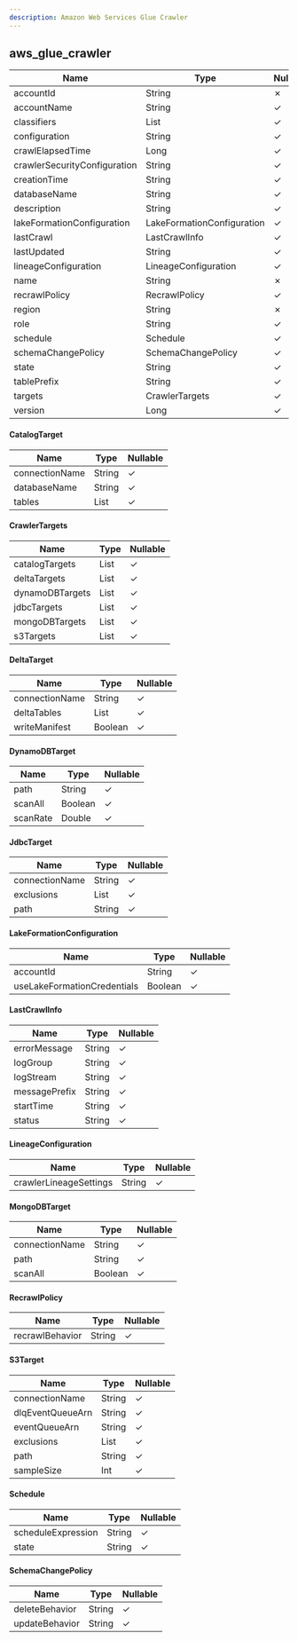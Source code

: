 ```yaml
---
description: Amazon Web Services Glue Crawler
---
```

aws_glue_crawler
----------------

| **Name**                     | **Type**                   | **Nullable** |
| ---------------------------- | -------------------------- | ------------ |
| accountId                    | String                     | &cross;      |
| accountName                  | String                     | &check;      |
| classifiers                  | List<String>               | &check;      |
| configuration                | String                     | &check;      |
| crawlElapsedTime             | Long                       | &check;      |
| crawlerSecurityConfiguration | String                     | &check;      |
| creationTime                 | String                     | &check;      |
| databaseName                 | String                     | &check;      |
| description                  | String                     | &check;      |
| lakeFormationConfiguration   | LakeFormationConfiguration | &check;      |
| lastCrawl                    | LastCrawlInfo              | &check;      |
| lastUpdated                  | String                     | &check;      |
| lineageConfiguration         | LineageConfiguration       | &check;      |
| name                         | String                     | &cross;      |
| recrawlPolicy                | RecrawlPolicy              | &check;      |
| region                       | String                     | &cross;      |
| role                         | String                     | &check;      |
| schedule                     | Schedule                   | &check;      |
| schemaChangePolicy           | SchemaChangePolicy         | &check;      |
| state                        | String                     | &check;      |
| tablePrefix                  | String                     | &check;      |
| targets                      | CrawlerTargets             | &check;      |
| version                      | Long                       | &check;      |

#### CatalogTarget
| **Name**       | **Type**     | **Nullable** |
| -------------- | ------------ | ------------ |
| connectionName | String       | &check;      |
| databaseName   | String       | &check;      |
| tables         | List<String> | &check;      |

#### CrawlerTargets
| **Name**        | **Type**             | **Nullable** |
| --------------- | -------------------- | ------------ |
| catalogTargets  | List<CatalogTarget>  | &check;      |
| deltaTargets    | List<DeltaTarget>    | &check;      |
| dynamoDBTargets | List<DynamoDBTarget> | &check;      |
| jdbcTargets     | List<JdbcTarget>     | &check;      |
| mongoDBTargets  | List<MongoDBTarget>  | &check;      |
| s3Targets       | List<S3Target>       | &check;      |

#### DeltaTarget
| **Name**       | **Type**     | **Nullable** |
| -------------- | ------------ | ------------ |
| connectionName | String       | &check;      |
| deltaTables    | List<String> | &check;      |
| writeManifest  | Boolean      | &check;      |

#### DynamoDBTarget
| **Name** | **Type** | **Nullable** |
| -------- | -------- | ------------ |
| path     | String   | &check;      |
| scanAll  | Boolean  | &check;      |
| scanRate | Double   | &check;      |

#### JdbcTarget
| **Name**       | **Type**     | **Nullable** |
| -------------- | ------------ | ------------ |
| connectionName | String       | &check;      |
| exclusions     | List<String> | &check;      |
| path           | String       | &check;      |

#### LakeFormationConfiguration
| **Name**                    | **Type** | **Nullable** |
| --------------------------- | -------- | ------------ |
| accountId                   | String   | &check;      |
| useLakeFormationCredentials | Boolean  | &check;      |

#### LastCrawlInfo
| **Name**      | **Type** | **Nullable** |
| ------------- | -------- | ------------ |
| errorMessage  | String   | &check;      |
| logGroup      | String   | &check;      |
| logStream     | String   | &check;      |
| messagePrefix | String   | &check;      |
| startTime     | String   | &check;      |
| status        | String   | &check;      |

#### LineageConfiguration
| **Name**               | **Type** | **Nullable** |
| ---------------------- | -------- | ------------ |
| crawlerLineageSettings | String   | &check;      |

#### MongoDBTarget
| **Name**       | **Type** | **Nullable** |
| -------------- | -------- | ------------ |
| connectionName | String   | &check;      |
| path           | String   | &check;      |
| scanAll        | Boolean  | &check;      |

#### RecrawlPolicy
| **Name**        | **Type** | **Nullable** |
| --------------- | -------- | ------------ |
| recrawlBehavior | String   | &check;      |

#### S3Target
| **Name**         | **Type**     | **Nullable** |
| ---------------- | ------------ | ------------ |
| connectionName   | String       | &check;      |
| dlqEventQueueArn | String       | &check;      |
| eventQueueArn    | String       | &check;      |
| exclusions       | List<String> | &check;      |
| path             | String       | &check;      |
| sampleSize       | Int          | &check;      |

#### Schedule
| **Name**           | **Type** | **Nullable** |
| ------------------ | -------- | ------------ |
| scheduleExpression | String   | &check;      |
| state              | String   | &check;      |

#### SchemaChangePolicy
| **Name**       | **Type** | **Nullable** |
| -------------- | -------- | ------------ |
| deleteBehavior | String   | &check;      |
| updateBehavior | String   | &check;      |
